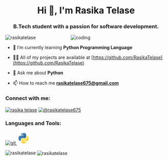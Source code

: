 <h1 align="center">Hi 👋, I'm Rasika Telase</h1>
<h3 align="center">B.Tech student with a passion for software development.</h3>

<img align="right" alt="coding" width="300" src="https://i.pinimg.com/originals/e7/26/c7/e726c74ac081eed50feee1433d12c998.gif">

<p align="left"> <img src="https://komarev.com/ghpvc/?username=rasikatelase&label=Profile%20views&color=0e75b6&style=flat" alt="rasikatelase" /> </p>

- 🌱 I’m currently learning **Python Programming Language**

- 👨‍💻 All of my projects are available at [https://github.com/RasikaTelase](https://github.com/RasikaTelase)

- 💬 Ask me about **Python**

- 📫 How to reach me **rasikatelase675@gmail.com**

<h3 align="left">Connect with me:</h3>
<p align="left">
<a href="https://www.linkedin.com/in/rasika-telase" target="blank"><img align="center" src="https://raw.githubusercontent.com/rahuldkjain/github-profile-readme-generator/master/src/images/icons/Social/linked-in-alt.svg" alt="rasika telase" height="30" width="40" /></a>
<a href="https://www.hackerrank.com/profile/rasikatelase675" target="blank"><img align="center" src="https://raw.githubusercontent.com/rahuldkjain/github-profile-readme-generator/master/src/images/icons/Social/hackerrank.svg" alt="@rasikatelase675" height="30" width="40" /></a>
</p>

<h3 align="left">Languages and Tools:</h3>
<p align="left"> <a href="https://git-scm.com/" target="_blank" rel="noreferrer"> <img src="https://www.vectorlogo.zone/logos/git-scm/git-scm-icon.svg" alt="git" width="40" height="40"/> </a> <a href="https://www.python.org" target="_blank" rel="noreferrer"> <img src="https://raw.githubusercontent.com/devicons/devicon/master/icons/python/python-original.svg" alt="python" width="40" height="40"/> </a> </p>

<p><img align="left" src="https://github-readme-stats.vercel.app/api/top-langs?username=rasikatelase&show_icons=true&locale=en&layout=compact" alt="rasikatelase" /></p>

<p>&nbsp;<img align="center" src="https://github-readme-stats.vercel.app/api?username=rasikatelase&show_icons=true&locale=en" alt="rasikatelase" /></p>

<!--
**RasikaTelase/RasikaTelase** is a ✨ _special_ ✨ repository because its `README.md` (this file) appears on your GitHub profile.

Here are some ideas to get you started:

- 🔭 I’m currently working on ...
- 🌱 I’m currently learning ...
- 👯 I’m looking to collaborate on ...
- 🤔 I’m looking for help with ...
- 💬 Ask me about ...
- 📫 How to reach me: ...
- 😄 Pronouns: ...
- ⚡ Fun fact: ...
-->
